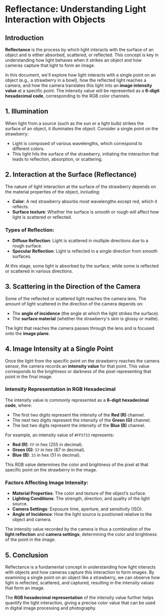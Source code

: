 # Reflectance: Understanding Light Interaction with Objects

## Introduction
**Reflectance** is the process by which light interacts with the surface of an object and is either absorbed, scattered, or reflected. This concept is key in understanding how light behaves when it strikes an object and how cameras capture that light to form an image.

In this document, we'll explore how light interacts with a single point on an object (e.g., a strawberry in a bowl), how the reflected light reaches a camera, and how the camera translates this light into an **image intensity value** at a specific point. The intensity value will be represented as a **6-digit hexadecimal code**, corresponding to the RGB color channels.

## 1. Illumination
When light from a source (such as the sun or a light bulb) strikes the surface of an object, it illuminates the object. Consider a single point on the strawberry:

- Light is composed of various wavelengths, which correspond to different colors.
- This light hits the surface of the strawberry, initiating the interaction that leads to reflection, absorption, or scattering.

## 2. Interaction at the Surface (Reflectance)
The nature of light interaction at the surface of the strawberry depends on the material properties of the object, including:

- **Color**: A red strawberry absorbs most wavelengths except red, which it reflects.
- **Surface texture**: Whether the surface is smooth or rough will affect how light is scattered or reflected.

### Types of Reflection:
- **Diffuse Reflection**: Light is scattered in multiple directions due to a rough surface.
- **Specular Reflection**: Light is reflected in a single direction from smooth surfaces.

At this stage, some light is absorbed by the surface, while some is reflected or scattered in various directions.

## 3. Scattering in the Direction of the Camera
Some of the reflected or scattered light reaches the camera lens. The amount of light scattered in the direction of the camera depends on:

- The **angle of incidence** (the angle at which the light strikes the surface).
- The **surface material** (whether the strawberry's skin is glossy or matte).
  
The light that reaches the camera passes through the lens and is focused onto the **image plane**.

## 4. Image Intensity at a Single Point
Once the light from the specific point on the strawberry reaches the camera sensor, the camera records an **intensity value** for that point. This value corresponds to the brightness or darkness of the pixel representing that point in the final image. 

### Intensity Representation in RGB Hexadecimal
The intensity value is commonly represented as a **6-digit hexadecimal code**, where:
- The first two digits represent the intensity of the **Red (R)** channel.
- The next two digits represent the intensity of the **Green (G)** channel.
- The last two digits represent the intensity of the **Blue (B)** channel.

For example, an intensity value of `#FF5733` represents:
- **Red (R)**: `FF` in hex (255 in decimal).
- **Green (G)**: `57` in hex (87 in decimal).
- **Blue (B)**: `33` in hex (51 in decimal).

This RGB value determines the color and brightness of the pixel at that specific point on the strawberry in the image.

### Factors Affecting Image Intensity:
- **Material Properties**: The color and texture of the object’s surface.
- **Lighting Conditions**: The strength, direction, and quality of the light source.
- **Camera Settings**: Exposure time, aperture, and sensitivity (ISO).
- **Angle of Incidence**: How the light source is positioned relative to the object and camera.

The intensity value recorded by the camera is thus a combination of the **light reflection** and **camera settings**, determining the color and brightness of the point in the image.

## 5. Conclusion
Reflectance is a fundamental concept in understanding how light interacts with objects and how cameras capture this interaction to form images. By examining a single point on an object like a strawberry, we can observe how light is reflected, scattered, and captured, resulting in the intensity values that form an image.

The **RGB hexadecimal representation** of the intensity value further helps quantify the light interaction, giving a precise color value that can be used in digital image processing and photography.
